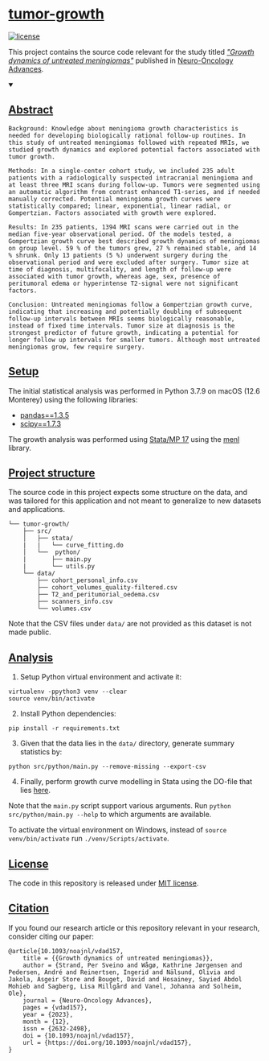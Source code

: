 # [tumor-growth](https://github.com/andreped/tumor-growth#tumor-growth)

[![license](https://img.shields.io/github/license/DAVFoundation/captain-n3m0.svg?style=flat-square)](https://github.com/DAVFoundation/captain-n3m0/blob/master/LICENSE)

This project contains the source code relevant for the study titled [_"Growth dynamics of untreated meningiomas"_](https://academic.oup.com/noa/advance-article/doi/10.1093/noajnl/vdad157/7484549) published in [Neuro-Oncology Advances](https://academic.oup.com/noa).

<details open>
<summary>

## [Abstract](https://github.com/andreped/tumor-growth#abstract)</summary>

    Background: Knowledge about meningioma growth characteristics is needed for developing biologically rational follow-up routines. In this study of untreated meningiomas followed with repeated MRIs, we studied growth dynamics and explored potential factors associated with tumor growth.
    
    Methods: In a single-center cohort study, we included 235 adult patients with a radiologically suspected intracranial meningioma and at least three MRI scans during follow-up. Tumors were segmented using an automatic algorithm from contrast enhanced T1-series, and if needed manually corrected. Potential meningioma growth curves were statistically compared; linear, exponential, linear radial, or Gompertzian. Factors associated with growth were explored.

    Results: In 235 patients, 1394 MRI scans were carried out in the median five-year observational period. Of the models tested, a Gompertzian growth curve best described growth dynamics of meningiomas on group level. 59 % of the tumors grew, 27 % remained stable, and 14 % shrunk. Only 13 patients (5 %) underwent surgery during the observational period and were excluded after surgery. Tumor size at time of diagnosis, multifocality, and length of follow-up were associated with tumor growth, whereas age, sex, presence of peritumoral edema or hyperintense T2-signal were not significant factors.
    
    Conclusion: Untreated meningiomas follow a Gompertzian growth curve, indicating that increasing and potentially doubling of subsequent follow-up intervals between MRIs seems biologically reasonable, instead of fixed time intervals. Tumor size at diagnosis is the strongest predictor of future growth, indicating a potential for longer follow up intervals for smaller tumors. Although most untreated meningiomas grow, few require surgery.

## [Setup](https://github.com/andreped/tumor-growth#setup)
The initial statistical analysis was performed in Python 3.7.9 on macOS (12.6 Monterey) using the following libraries:
* [pandas==1.3.5](https://pypi.org/project/pandas/1.3.5/)
* [scipy==1.7.3](https://pypi.org/project/scipy/1.7.3/)

The growth analysis was performed using [Stata/MP 17](https://www.stata.com/statamp/) using the [menl](https://www.stata.com/manuals/memenl.pdf) library.

## [Project structure](https://github.com/andreped/tumor-growth#project-structure)
The source code in this project expects some structure on the data, and was tailored for this application and not meant to generalize to new datasets and applications.

    └── tumor-growth/
        ├── src/
        │   ├── stata/
        |   |   └── curve_fitting.do
        │   └──  python/
        |       ├── main.py
        |       └── utils.py
        └── data/
            ├── cohort_personal_info.csv
            ├── cohort_volumes_quality-filtered.csv
            ├── T2_and_peritumorial_oedema.csv
            ├── scanners_info.csv
            └── volumes.csv

Note that the CSV files under `data/` are not provided as this dataset is not made public.

## [Analysis](https://github.com/andreped/tumor-growth#analysis)

1. Setup Python virtual environment and activate it:
```
virtualenv -ppython3 venv --clear
source venv/bin/activate
```

2. Install Python dependencies:
```
pip install -r requirements.txt
```

3. Given that the data lies in the `data/` directory, generate summary statistics by:
```
python src/python/main.py --remove-missing --export-csv
```

4. Finally, perform growth curve modelling in Stata using the DO-file that lies [here](src/stata/curve_fitting.do).

Note that the `main.py` script support various arguments. Run `python src/python/main.py --help` to which arguments are available.

To activate the virtual environment on Windows, instead of `source venv/bin/activate` run `./venv/Scripts/activate`.

## [License](https://github.com/andreped/tumor-growth#license)

The code in this repository is released under [MIT license](https://github.com/andreped/tumor-growth/blob/main/LICENSE).

## [Citation](https://github.com/andreped/tumor-growth#citation)

If you found our research article or this repository relevant in your research, consider citing our paper:

```
@article{10.1093/noajnl/vdad157,
    title = {{Growth dynamics of untreated meningiomas}},
    author = {Strand, Per Sveino and Wågø, Kathrine Jørgensen and Pedersen, André and Reinertsen, Ingerid and Nälsund, Olivia and Jakola, Asgeir Store and Bouget, David and Hosainey, Sayied Abdol Mohieb and Sagberg, Lisa Millgård and Vanel, Johanna and Solheim, Ole},
    journal = {Neuro-Oncology Advances},
    pages = {vdad157},
    year = {2023},
    month = {12},
    issn = {2632-2498},
    doi = {10.1093/noajnl/vdad157},
    url = {https://doi.org/10.1093/noajnl/vdad157},
}
```

